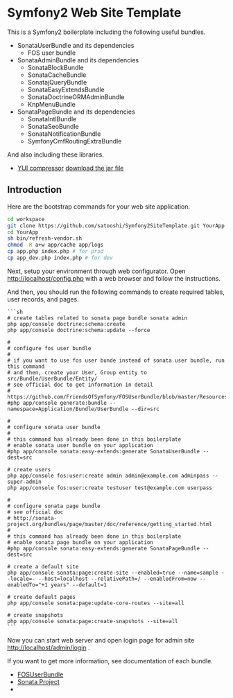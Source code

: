 Symfony2 Web Site Template
=================
This is a Symfony2 boilerplate including the following useful bundles. 

* SonataUserBundle and its dependencies
    * FOS user bundle
* SonataAdminBundle and its dependencies
    * SonataBlockBundle
    * SonataCacheBundle
    * SonatajQueryBundle
    * SonataEasyExtendsBundle
    * SonataDoctrineORMAdminBundle
    * KnpMenuBundle
* SonataPageBundle and its dependencies
    * SonataIntlBundle
    * SonataSeoBundle
    * SonataNotificationBundle
    * SymfonyCmfRoutingExtraBundle

And also including these libraries.

* [YUI compressor](http://developer.yahoo.com/yui/compressor/) [download the jar file](http://yuilibrary.com/projects/yuicompressor/)


## Introduction

Here are the bootstrap commands for your web site application. 

```sh
cd workspace
git clone https://github.com/satooshi/Symfony2SiteTemplate.git YourApp
cd YourApp
sh bin/refresh-vendor.sh
chmod -R a+w app/cache app/logs
cp app.php index.php # for prod
cp app_dev.php index.php # for dev
```

Next, setup your environment through web configurator. Open [http://localhost/config.php](http://localhost/config.php) with a web browser and follow the instructions.

And then, you should run the following commands to create required tables, user records, and pages.

    ```sh
    # create tables related to sonata page bundle sonata admin
    php app/console doctrine:schema:create
    php app/console doctrine:schema:update --force

    #
    # configure fos user bundle
    #
    # if you want to use fos user bunde instead of sonata user bundle, run this command
    # and then, create your User, Group entity to src/Bundle/UserBundle/Entity/
    # see official doc to get information in detail
    # https://github.com/FriendsOfSymfony/FOSUserBundle/blob/master/Resources/doc/index.md
    #php app/console generate:bundle --namespace=Application/Bundle/UserBundle --dir=src

    #
    # configure sonata user bundle
    #
    # this command has already been done in this boilerplate
    # enable sonata user bundle on your application
    #php app/console sonata:easy-extends:generate SonataUserBundle --dest=src
    
    # create users
    php app/console fos:user:create admin admin@example.com adminpass --super-admin
    php app/console fos:user:create testuser test@example.com userpass

    #
    # configure sonata page bundle
    # see official doc 
    # http://sonata-project.org/bundles/page/master/doc/reference/getting_started.html
    #
    # this command has already been done in this boilerplate
    # enable sonata page bundle on your application
    #php app/console sonata:easy-extends:generate SonataPageBundle --dest=src
    
    # create a default site
    php app/console sonata:page:create-site --enabled=true --name=sample --locale=- --host=localhost --relativePath=/ --enabledFrom=now --enabledTo="+1 years" --default=1
    
    # create default pages
    php app/console sonata:page:update-core-routes --site=all
    
    # create snapshots
    php app/console sonata:page:create-snapshots --site=all
    ```

Now you can start web server and open login page for admin site [http://localhost/admin/login](http://localhost/admin/login) .

If you want to get more information, see documentation of each bundle.

* [FOSUserBundle](https://github.com/FriendsOfSymfony/FOSUserBundle)
* [Sonata Project](http://sonata-project.org/bundles/)
* 




